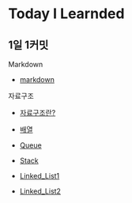 # Today I Learnded

## 1일 1커밋

Markdown

- [markdown](Markdown/markdown.md)

자료구조

- [자료구조란?](자료구조/자료구조란.md)

- [배열](자료구조/배열.ipynb)

- [Queue](자료구조/Queue.ipynb)

- [Stack](자료구조/Stack.ipynb)

- [Linked_List1](자료구조/Linked_List1.ipynb)

- [Linked_List2](자료구조/Linked_List2.ipynb)
